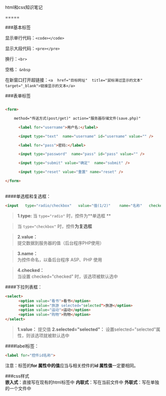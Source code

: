html和css知识笔记

=====  




###基本标签

显示单行代码：`<code></code>`  

显示大段代码：`<pre></pre>`  &ensp;&ensp;  

换行：`<br>`   

空格： `&nbsp`  &ensp; 

  

在新窗口打开超链接：`<a  href="目标网址"  title="鼠标滑过显示的文本" target="_blank">链接显示的文本</a>` 




###表单标签  

```html  

<form>

    method="传送方式(post/get)" action="服务器存储文件(save.php)"

      <label for="username">用户名:</label>

      <input type="text"  name="username" id="username" value="" />

      <label for="pass">密码:</label>

      <input type="password"  name="pass" id="pass" value="" />    

      <input type="submit" value="确定"  name="submit" />

      <input type="reset" value="重置" name="reset" />

</form>    

```   
<br>
####单选框和复选框：   

```html
<input   type="radio/checkbox"   value="值(1/2)"    name="名称"   checked="checked"/>  

```  

>**1.type:** 
>当 `type="radio"` 时，控件为**单选框 ** 
   
>当 `type="checkbox"` 时，控件**为复选框**  

>**2.value：**  
>提交数据到服务器的值（后台程序PHP使用） 

>**3.name：**  
>为控件命名，以备后台程序 ASP、PHP 使用

>**4.checked：**  
>当设置 checked="checked" 时，该选项被默认选中  

####下拉列表框：  
```html  
<select>
      <option value="看书">看书</option>
      <option value="旅游 selected="selected">旅游</option>
      <option value="运动">运动</option>
      <option value="购物">购物</option>
</select>  
```  
>**1.value：**
>提交值
>**2.selected="selected"：**
>设置selected="selected"属性，则该选项就被默认选中  

####label标签： 
```html  
<label for="控件id名称">  
```  
注意：标签的**for 属性中的值**应当与相关控件的**id 属性值**一定要相同。

###css样式  
**嵌入式**：直接写在现有的html标签中
**内联式**：写在当前文件中
**外联式**：写在单独的一个文件中









